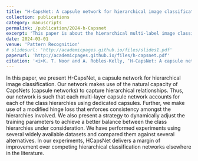 ```yaml
---
title: "H-CapsNet: A capsule network for hierarchical image classification"
collection: publications
category: manuscripts
permalink: /publication/2024-h-Capsnet
excerpt: 'This paper is about the hierarchical multi-label image classification using a capsule network.'
date: 2024-03-01
venue: 'Pattern Recognition'
# slidesurl: 'http://academicpages.github.io/files/slides1.pdf'
paperurl: 'http://academicpages.github.io/files/h-capsnet.pdf'
citation: '<i>K. T. Noor and A. Robles-Kelly, ‘H-CapsNet: A capsule network for hierarchical image classification’, Pattern Recognition, vol. 147, p. 110135, Mar. 2024, doi: 10.1016/j.patcog.2023.110135.</i>'
---
```


In this paper, we present H-CapsNet, a capsule network for hierarchical image classification. Our network makes use of the natural capacity of CapsNets (capsule networks) to capture hierarchical relationships. Thus, our network is such that each multi-layer capsule network accounts for each of the class hierarchies using dedicated capsules. Further, we make use of a modified hinge loss that enforces consistency amongst the hierarchies involved. We also present a strategy to dynamically adjust the training parameters to achieve a better balance between the class hierarchies under consideration. We have performed experiments using several widely available datasets and compared them against several alternatives. In our experiments, HCapsNet delivers a margin of improvement over competing hierarchical classification networks elsewhere in the literature.
